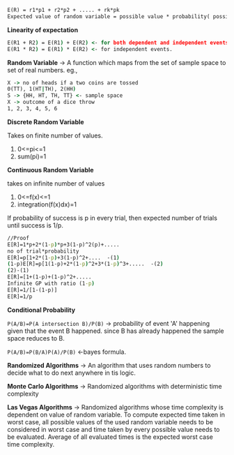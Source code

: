 ```cmd
E(R) = r1*p1 + r2*p2 + ..... + rk*pk
Expected value of random variable = possible value * probability( possible value)
```
**Linearity of expectation**
```cmd
E(R1 + R2) = E(R1) + E(R2) <- for both dependent and independent events.
E(R1 * R2) = E(R1) * E(R2) <- for independent events.

```
**Random Variable** -> A function which maps from the set of sample space to set of real numbers.
eg.,
```cmd
X -> no of heads if a two coins are tossed
0(TT), 1(HT|TH), 2(HH)
S -> {HH, HT, TH, TT} <- sample space
X -> outcome of a dice throw
1, 2, 3, 4, 5, 6

```
**Discrete Random Variable**
 
Takes on finite number of values.
1. 0<=pi<=1
2. sum(pi)=1

**Continuous Random Variable**

takes on infinite number of values
1. 0<=f(x)<=1
2. integration(f(x)dx)=1
 
If probability of success is p in every trial, then expected number of trials until success
is 1/p.
```cmd
//Proof
E[R]=1*p+2*(1-p)*p+3(1-p)^2(p)+.....
no of trial*probability
E[R]=p[1+2*(1-p)+3(1-p)^2+....  -(1)
(1-p)E[R]=p[1(1-p)+2*(1-p)^2+3*(1-p)^3+.....  -(2)
(2)-(1)
E[R]=[1+(1-p)+(1-p)^2+.....
Infinite GP with ratio (1-p)
E[R]=1/[1-(1-p)]
E[R]=1/p

```

**Conditional Probability**

`P(A/B)=P(A intersection B)/P(B)` -> probability of event 'A' happening given that the event B happened. since B has 
already happened the sample space reduces to B.

`P(A/B)=P(B/A)P(A)/P(B)` <-bayes formula.

**Randomized Algorithms** -> An algorithm that uses random numbers to decide what to do next anywhere in tis logic.

**Monte Carlo Algorithms** -> Randomized algorithms with deterministic time complexity

**Las Vegas Algorithms** -> Randomized algorithms whose time complexity is dependent on value of random variable. To 
compute expected time taken in worst case, all possible values of the used random variable needs to be considered in 
worst case and time taken by every possible value needs to be evaluated. Average of all evaluated times is the expected 
worst case time complexity.